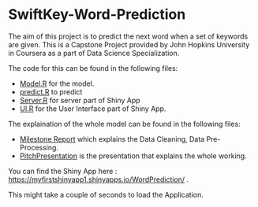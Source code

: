 # SwiftKey-Word-Prediction
The aim of this project is to predict the next word when a set of keywords are given. This is a Capstone Project provided by John Hopkins University in Coursera as a part of Data Science Specialization. 

The code for this can be found in the following files:
* [Model.R](https://github.com/teja876/SwiftKey-Word-Prediction/blob/master/Model.R) for the model.
* [predict.R](https://github.com/teja876/SwiftKey-Word-Prediction/blob/master/predict.R) to predict
* [Server.R](https://github.com/teja876/SwiftKey-Word-Prediction/blob/master/server.R) for server part of Shiny App
* [UI.R](https://github.com/teja876/SwiftKey-Word-Prediction/blob/master/ui.R) for the User Interface part of Shiny App.

The explaination of the whole model can be found in the following files:
* [Milestone Report](http://rpubs.com/SaiTeja/Milestone_Report) which explains the Data Cleaning, Data Pre-Processing.
* [PitchPresentation](http://rpubs.com/SaiTeja/WordPrediction) is the presentation that explains the whole working.

You can find the Shiny App here : https://myfirstshinyapp1.shinyapps.io/WordPrediction/ .

This might take a couple of seconds to load the Application.
